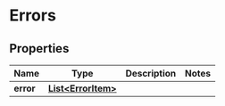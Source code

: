 

# Errors

## Properties

Name | Type | Description | Notes
------------ | ------------- | ------------- | -------------
**error** | [**List&lt;ErrorItem&gt;**](ErrorItem.md) |  | 



